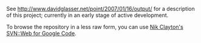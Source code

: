 See http://www.davidglasser.net/point/2007/01/16/output/ for a description of this project; currently in an early stage of active development.

To browse the repository in a less raw form, you can use [Nik Clayton's SVN::Web for Google Code](http://jc.ngo.org.uk:81/svnweb/amock/).